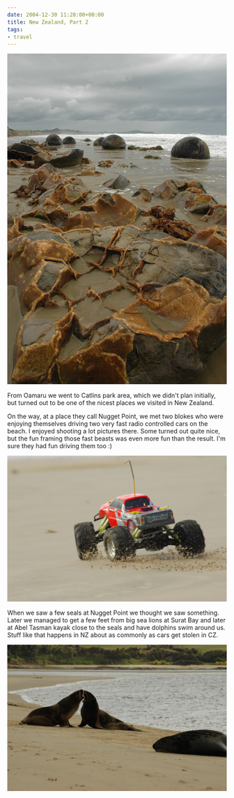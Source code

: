 ```yaml
---
date: 2004-12-30 11:28:00+00:00
title: New Zealand, Part 2
tags:
- travel
---
```


![Moeraki Boulders](dsc_8437.jpg)

From Oamaru we went to Catlins park area, which we didn't plan initially, but turned out to be one of the nicest places we visited in New Zealand.

On the way, at a place they call Nugget Point, we met two blokes who were enjoying themselves driving two very fast radio controlled cars on the beach. I enjoyed shooting a lot pictures there. Some turned out quite nice, but the fun framing those fast beasts was even more fun than the result. I'm sure they had fun driving them too :)

![RC Cars](dsc_8525.jpg)

When we saw a few seals at Nugget Point we thought we saw something. Later we managed to get a few feet from big sea lions at Surat Bay and later at Abel Tasman kayak close to the seals and have dolphins swim around us. Stuff like that happens in NZ about as commonly as cars get stolen in CZ.

![Seals](dsc_8795.jpg)


